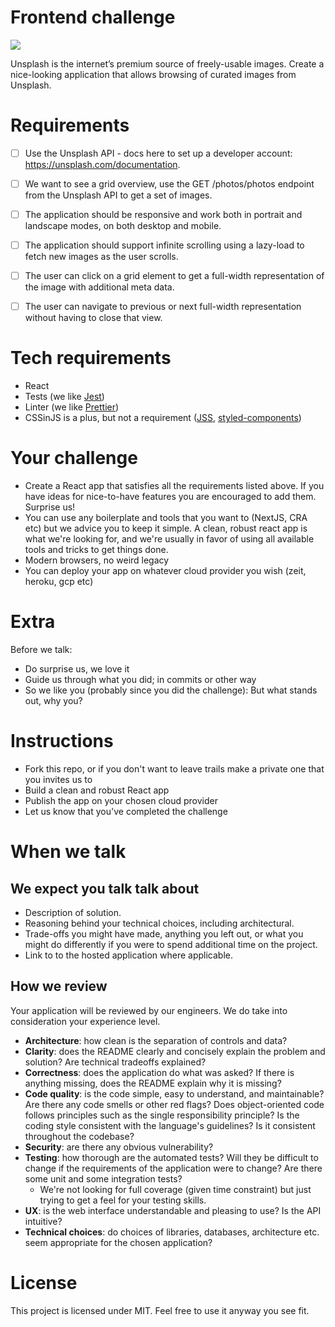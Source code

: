 Frontend challenge
====

![](https://images.unsplash.com/photo-1573588028698-f4759befb09a?ixlib=rb-1.2.1&ixid=eyJhcHBfaWQiOjEyMDd9&auto=format&fit=crop&w=2690&q=80)

Unsplash is the internet’s premium source of freely-usable images. 
Create a nice-looking application that allows browsing of curated images from Unsplash.

# Requirements

- [ ] Use the Unsplash API - docs here to set up a developer account: https://unsplash.com/documentation.

- [ ] We want to see a grid overview, use the GET /photos/photos endpoint from the Unsplash API to get a set of images.
- [ ] The application should be responsive and work both in portrait and landscape modes, on both desktop and mobile.
- [ ] The application should support infinite scrolling using a lazy-load to fetch new images as the user scrolls.
- [ ] The user can click on a grid element to get a full-width representation of the image with additional meta data.
- [ ] The user can navigate to previous or next full-width representation without having to close that view.

# Tech requirements
- React
- Tests (we like [Jest](https://jestjs.io))
- Linter (we like [Prettier](https://prettier.io))
- CSSinJS is a plus, but not a requirement ([JSS](https://cssinjs.org/react-jss/), [styled-components](https://www.styled-components.com))


# Your challenge
- Create a React app that satisfies all the requirements listed above. If you have ideas for nice-to-have features you are encouraged to add them. Surprise us! 
- You can use any boilerplate and tools that you want to (NextJS, CRA etc) but we advice you to keep it simple. A clean, robust react app is what we're looking for, and we're usually in favor of using all available tools and tricks to get things done.
- Modern browsers, no weird legacy
- You can deploy your app on whatever cloud provider you wish (zeit, heroku, gcp etc)

# Extra

Before we talk:
- Do surprise us, we love it
- Guide us through what you did; in commits or other way
- So we like you (probably since you did the challenge): But what stands out, why you?


# Instructions

- Fork this repo, or if you don't want to leave trails make a private one that you invites us to
- Build a clean and robust React app
- Publish the app on your chosen cloud provider
- Let us know that you've completed the challenge


# When we talk

We expect you talk talk about
-----------------------------

- Description of solution.
- Reasoning behind your technical choices, including architectural. 
- Trade-offs you might have made, anything you left out, or what you might do differently if you were to spend additional time on the project.
- Link to to the hosted application where applicable.

How we review
-------------

Your application will be reviewed by our engineers. We do take into consideration your experience level.

* **Architecture**: how clean is the separation of controls and data?
* **Clarity**: does the README clearly and concisely explain the problem and solution? Are technical tradeoffs explained?
* **Correctness**: does the application do what was asked? If there is anything missing, does the README explain why it is missing?
* **Code quality**: is the code simple, easy to understand, and maintainable?  Are there any code smells or other red flags? Does object-oriented code follows principles such as the single responsibility principle? Is the coding style consistent with the language's guidelines? Is it consistent throughout the codebase?
* **Security**: are there any obvious vulnerability?
* **Testing**: how thorough are the automated tests? Will they be difficult to change if the requirements of the application were to change? Are there some unit and some integration tests?
	* We're not looking for full coverage (given time constraint) but just trying to get a feel for your testing skills.
* **UX**: is the web interface understandable and pleasing to use? Is the API intuitive?
* **Technical choices**: do choices of libraries, databases, architecture etc. seem appropriate for the chosen application?




# License

This project is licensed under MIT. Feel free to use it anyway you see fit.
